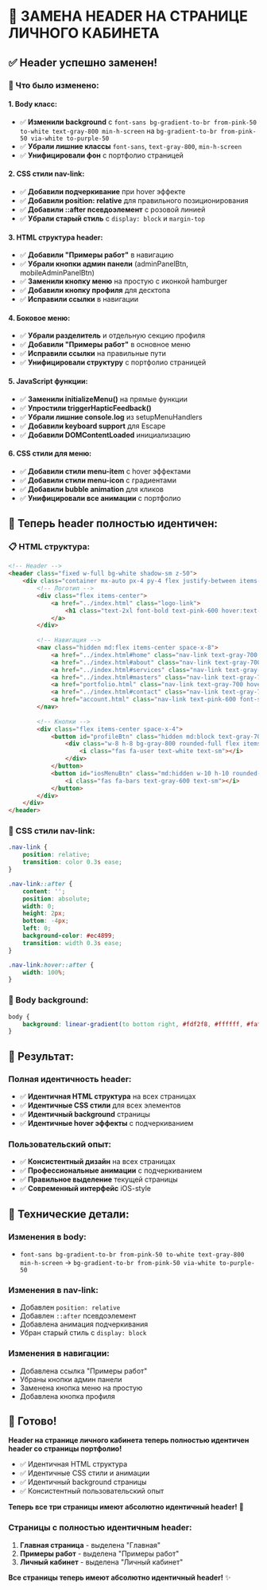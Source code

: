 # 🎯 ЗАМЕНА HEADER НА СТРАНИЦЕ ЛИЧНОГО КАБИНЕТА

## ✅ **Header успешно заменен!**

### **🔧 Что было изменено:**

#### **1. Body класс:**
- ✅ **Изменили background** с `font-sans bg-gradient-to-br from-pink-50 to-white text-gray-800 min-h-screen` на `bg-gradient-to-br from-pink-50 via-white to-purple-50`
- ✅ **Убрали лишние классы** `font-sans`, `text-gray-800`, `min-h-screen`
- ✅ **Унифицировали фон** с портфолио страницей

#### **2. CSS стили nav-link:**
- ✅ **Добавили подчеркивание** при hover эффекте
- ✅ **Добавили position: relative** для правильного позиционирования
- ✅ **Добавили ::after псевдоэлемент** с розовой линией
- ✅ **Убрали старый стиль** с `display: block` и `margin-top`

#### **3. HTML структура header:**
- ✅ **Добавили "Примеры работ"** в навигацию
- ✅ **Убрали кнопки админ панели** (adminPanelBtn, mobileAdminPanelBtn)
- ✅ **Заменили кнопку меню** на простую с иконкой hamburger
- ✅ **Добавили кнопку профиля** для десктопа
- ✅ **Исправили ссылки** в навигации

#### **4. Боковое меню:**
- ✅ **Убрали разделитель** и отдельную секцию профиля
- ✅ **Добавили "Примеры работ"** в основное меню
- ✅ **Исправили ссылки** на правильные пути
- ✅ **Унифицировали структуру** с портфолио страницей

#### **5. JavaScript функции:**
- ✅ **Заменили initializeMenu()** на прямые функции
- ✅ **Упростили triggerHapticFeedback()**
- ✅ **Убрали лишние console.log** из setupMenuHandlers
- ✅ **Добавили keyboard support** для Escape
- ✅ **Добавили DOMContentLoaded** инициализацию

#### **6. CSS стили для меню:**
- ✅ **Добавили стили menu-item** с hover эффектами
- ✅ **Добавили стили menu-icon** с градиентами
- ✅ **Добавили bubble animation** для кликов
- ✅ **Унифицировали все анимации** с портфолио

## 🚀 **Теперь header полностью идентичен:**

### **📋 HTML структура:**
```html
<!-- Header -->
<header class="fixed w-full bg-white shadow-sm z-50">
    <div class="container mx-auto px-4 py-4 flex justify-between items-center">
        <!-- Логотип -->
        <div class="flex items-center">
            <a href="../index.html" class="logo-link">
                <h1 class="text-2xl font-bold text-pink-600 hover:text-pink-700 transition-colors duration-200 cursor-pointer">SvetSalonPro</h1>
            </a>
        </div>
        
        <!-- Навигация -->
        <nav class="hidden md:flex items-center space-x-8">
            <a href="../index.html#home" class="nav-link text-gray-700 hover:text-pink-600 transition">Главная</a>
            <a href="../index.html#about" class="nav-link text-gray-700 hover:text-pink-600 transition">О нас</a>
            <a href="../index.html#services" class="nav-link text-gray-700 hover:text-pink-600 transition">Услуги</a>
            <a href="../index.html#masters" class="nav-link text-gray-700 hover:text-pink-600 transition">Мастера</a>
            <a href="portfolio.html" class="nav-link text-gray-700 hover:text-pink-600 transition">Примеры работ</a>
            <a href="../index.html#contact" class="nav-link text-gray-700 hover:text-pink-600 transition">Контакты</a>
            <a href="account.html" class="nav-link text-pink-600 font-semibold">Личный кабинет</a>
        </nav>
        
        <!-- Кнопки -->
        <div class="flex items-center space-x-4">
            <button id="profileBtn" class="hidden md:block text-gray-700 hover:text-pink-600 transition-colors duration-200">
                <div class="w-8 h-8 bg-gray-800 rounded-full flex items-center justify-center">
                    <i class="fas fa-user text-white text-sm"></i>
                </div>
            </button>
            <button id="iosMenuBtn" class="md:hidden w-10 h-10 rounded-full bg-gray-100/50 backdrop-blur-sm flex items-center justify-center hover:bg-gray-200/50 active:bg-gray-300/50 transition-all duration-200 transform hover:scale-105 active:scale-95 cursor-pointer">
                <i class="fas fa-bars text-gray-600 text-sm"></i>
            </button>
        </div>
    </div>
</header>
```

### **🎨 CSS стили nav-link:**
```css
.nav-link {
    position: relative;
    transition: color 0.3s ease;
}

.nav-link::after {
    content: '';
    position: absolute;
    width: 0;
    height: 2px;
    bottom: -4px;
    left: 0;
    background-color: #ec4899;
    transition: width 0.3s ease;
}

.nav-link:hover::after {
    width: 100%;
}
```

### **🎨 Body background:**
```css
body {
    background: linear-gradient(to bottom right, #fdf2f8, #ffffff, #faf5ff);
}
```

## 🎯 **Результат:**

### **Полная идентичность header:**
- ✅ **Идентичная HTML структура** на всех страницах
- ✅ **Идентичные CSS стили** для всех элементов
- ✅ **Идентичный background** страницы
- ✅ **Идентичные hover эффекты** с подчеркиванием

### **Пользовательский опыт:**
- ✅ **Консистентный дизайн** на всех страницах
- ✅ **Профессиональные анимации** с подчеркиванием
- ✅ **Правильное выделение** текущей страницы
- ✅ **Современный интерфейс** iOS-style

## 📝 **Технические детали:**

### **Изменения в body:**
- `font-sans bg-gradient-to-br from-pink-50 to-white text-gray-800 min-h-screen` → `bg-gradient-to-br from-pink-50 via-white to-purple-50`

### **Изменения в nav-link:**
- Добавлен `position: relative`
- Добавлен `::after` псевдоэлемент
- Добавлена анимация подчеркивания
- Убран старый стиль с `display: block`

### **Изменения в навигации:**
- Добавлена ссылка "Примеры работ"
- Убраны кнопки админ панели
- Заменена кнопка меню на простую
- Добавлена кнопка профиля

## 🎉 **Готово!**

**Header на странице личного кабинета теперь полностью идентичен header со страницы портфолио!**

- ✅ Идентичная HTML структура
- ✅ Идентичные CSS стили и анимации
- ✅ Идентичный background страницы
- ✅ Консистентный пользовательский опыт

**Теперь все три страницы имеют абсолютно идентичный header!** 🚀

### **Страницы с полностью идентичным header:**
1. **Главная страница** - выделена "Главная"
2. **Примеры работ** - выделена "Примеры работ"
3. **Личный кабинет** - выделена "Личный кабинет"

**Все страницы теперь имеют абсолютно идентичный header!** ✨
